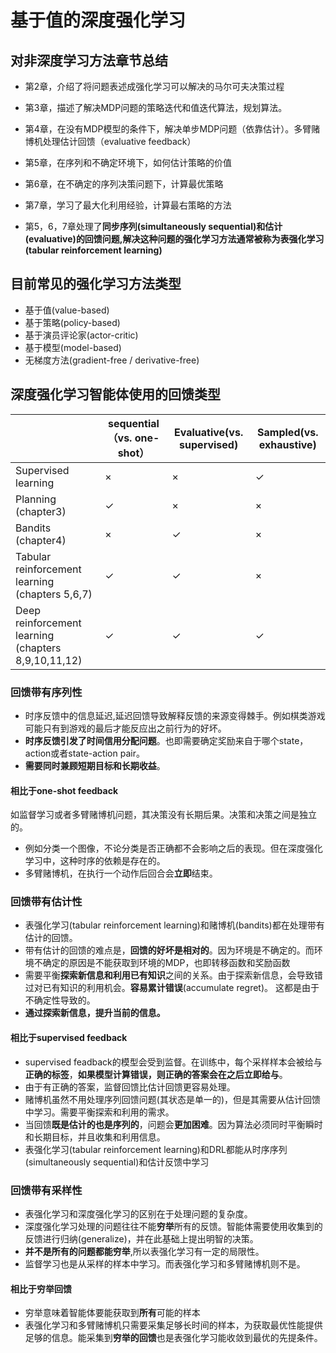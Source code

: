 # 基于值的深度强化学习

## 对非深度学习方法章节总结

- 第2章，介绍了将问题表述成强化学习可以解决的马尔可夫决策过程

- 第3章，描述了解决MDP问题的策略迭代和值迭代算法，规划算法。

- 第4章，在没有MDP模型的条件下，解决单步MDP问题（依靠估计）。多臂赌博机处理估计回馈（evaluative feedback）

- 第5章，在序列和不确定环境下，如何估计策略的价值

- 第6章，在不确定的序列决策问题下，计算最优策略

- 第7章，学习了最大化利用经验，计算最右策略的方法

- 第5，6，7章处理了**同步序列(simultaneously sequential)**和**估计(evaluative)**的回馈问题,解决这种问题的强化学习方法通常被称为**表强化学习(tabular reinforcement learning)**

## 目前常见的强化学习方法类型

- 基于值(value-based)
- 基于策略(policy-based)
- 基于演员评论家(actor-critic)
- 基于模型(model-based)
- 无梯度方法(gradient-free / derivative-free)

## 深度强化学习智能体使用的回馈类型

|                                                     | sequential（vs. one-shot） | Evaluative(vs. supervised) | Sampled(vs. exhaustive) |
| --------------------------------------------------- | -------------------------- | -------------------------- | ----------------------- |
| Supervised learning                                 | $\times$                   | $\times$                   | $\checkmark$            |
| Planning (chapter3)                                 | $\checkmark$               | $\times$                   | $\times$                |
| Bandits (chapter4)                                  | $\times$                   | $\checkmark$               | $\times$                |
| Tabular reinforcement learning (chapters 5,6,7)     | $\checkmark$               | $\checkmark$               | $\times$                |
| Deep reinforcement learning (chapters 8,9,10,11,12) | $\checkmark$               | $\checkmark$               | $\checkmark$            |

### 回馈带有序列性

- 时序反馈中的信息延迟,延迟回馈导致解释反馈的来源变得棘手。例如棋类游戏可能只有到游戏的最后才能反应出之前行为的好坏。
- **时序反馈引发了时间信用分配问题**。也即需要确定奖励来自于哪个state，action或者state-action pair。
- **需要同时兼顾短期目标和长期收益**。

#### 相比于one-shot feedback

如监督学习或者多臂赌博机问题，其决策没有长期后果。决策和决策之间是独立的。

- 例如分类一个图像，不论分类是否正确都不会影响之后的表现。但在深度强化学习中，这种时序的依赖是存在的。
- 多臂赌博机，在执行一个动作后回合会**立即**结束。

### 回馈带有估计性

- 表强化学习(tabular reinforcement learning)和赌博机(bandits)都在处理带有估计的回馈。
- 带有估计的回馈的难点是，**回馈的好坏是相对的**。因为环境是不确定的。而环境不确定的原因是不能获取到环境的MDP，也即转移函数和奖励函数
- 需要平衡**探索新信息和利用已有知识**之间的关系。由于探索新信息，会导致错过对已有知识的利用机会。**容易累计错误**(accumulate regret)。 这都是由于不确定性导致的。
- **通过探索新信息，提升当前的信息。**

#### 相比于supervised feedback

- supervised feadback的模型会受到监督。在训练中，每个采样样本会被给与**正确的标签**，**如果模型计算错误，则正确的答案会在之后立即给与**。
- 由于有正确的答案，监督回馈比估计回馈更容易处理。
- 赌博机虽然不用处理序列回馈问题(其状态是单一的)，但是其需要从估计回馈中学习。需要平衡探索和利用的需求。
- 当回馈**既是估计的也是序列的**，问题会**更加困难**。因为算法必须同时平衡瞬时和长期目标，并且收集和利用信息。
- 表强化学习(tabular reinforcement learning)和DRL都能从时序序列(simultaneously sequential)和估计反馈中学习

### 回馈带有采样性

- 表强化学习和深度强化学习的区别在于处理问题的复杂度。
- 深度强化学习处理的问题往往不能**穷举**所有的反馈。智能体需要使用收集到的反馈进行归纳(generalize)，并在此基础上提出明智的决策。
- **并不是所有的问题都能穷举**,所以表强化学习有一定的局限性。
- 监督学习也是从采样的样本中学习。而表强化学习和多臂赌博机则不是。

#### 相比于穷举回馈

- 穷举意味着智能体要能获取到**所有**可能的样本
- 表强化学习和多臂赌博机只需要采集足够长时间的样本，为获取最优性能提供足够的信息。能采集到**穷举的回馈**也是表强化学习能收敛到最优的先提条件。

